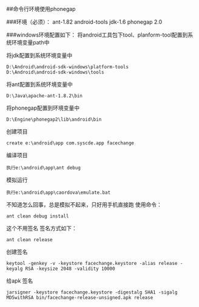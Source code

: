##命令行环境使用phonegap

###环境（必须）：
	ant-1.82
	android-tools
	jdk-1.6
	phonegap 2.0

###windows环境配置如下：
将android工具包下tool、planform-tool配置到系统环境变量path中

将jdk配置到系统环境变量中

	D:\Android\android-sdk-windows\platform-tools
	D:\Android\android-sdk-windows\tools

将ant配置到系统环境变量中

	D:\Java\apache-ant-1.8.2\bin

将phonegap配置到环境变量中

	D:\Engine\phonegap2\lib\android\bin

创建项目

	create e:\android\app com.syscde.app facechange 
编译项目

	执行e:\android\app\ant debug
	
模拟运行

	执行e:\android\app\caordova\emulate.bat

不知道怎么回事，总是模拟不起来，只好用手机直接跑
使用命令：

	ant clean debug install
这个不用签名
签名方式如下：

	ant clean release 
创建签名

	keytool -genkey -v -keystore facechange.keystore -alias release -keyalg RSA -keysize 2048 -validity 10000
给apk 签名

	jarsigner -keystore facechange.keystore -digestalg SHA1 -sigalg MD5withRSA bin/facechange-release-unsigned.apk release